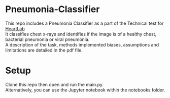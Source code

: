# Pneumonia-Classifier
This repo includes a Pneumonia Classifier as a part of the Technical test for [HeartLab](https://www.heartlab.ai/) <br>
It classifies chest x-rays and identifies if the image is of a healthy chest, bacterial pneumonia or viral pneumonia. <br>
A description of the task, methods implemented biases, assumptions and limitations are detailed in the pdf file.

# Setup
Clone this repo then open and run the main.py. <br>
Alternatively, you can use the Jupyter notebook within the notebooks folder.


